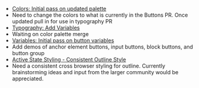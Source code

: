 * [Colors: Initial pass on updated palette](https://github.com/jquery/css-chassis/pull/140)
 * Need to change the colors to what is currently in the Buttons PR. Once updated pull in for use in typography PR
* [Typography: Add Variables](https://github.com/jquery/css-chassis/pull/139)
 * Waiting on color palette merge
* [Variables: Initial pass on button variables ](https://github.com/jquery/css-chassis/pull/138)
 * Add demos of anchor element buttons, input buttons, block buttons, and button group
* [Active State Styling - Consistent Outline Style](https://github.com/jquery/css-chassis/issues/141)
 * Need a consistent cross browser styling for outline.  Currently brainstorming ideas and input from the larger community would be appreciated.
